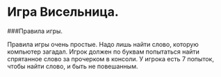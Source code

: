 # Игра Висельница.

###Правила игры.

Правила игры очень простые. Надо лишь найти слово, которую компьютер загадал. Игрок должен по буквам попытаться найти спрятанное слово за прочерком в консоли. У игрока есть 7 попыток, чтобы найти слово, и быть не повешанным.
